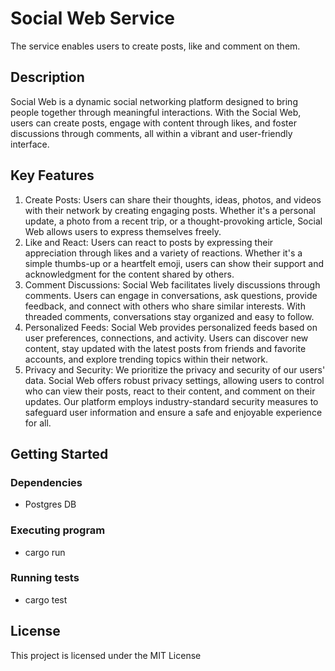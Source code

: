 # Social Web Service

The service enables users to create posts, like and comment on them.

## Description

Social Web is a dynamic social networking platform designed to bring people together through meaningful interactions. With the Social Web, users can create posts, engage with content through likes, and foster discussions through comments, all within a vibrant and user-friendly interface.

## Key Features

1. Create Posts: Users can share their thoughts, ideas, photos, and videos with their network by creating engaging posts. Whether it's a personal update, a photo from a recent trip, or a thought-provoking article, Social Web allows users to express themselves freely.
2. Like and React: Users can react to posts by expressing their appreciation through likes and a variety of reactions. Whether it's a simple thumbs-up or a heartfelt emoji, users can show their support and acknowledgment for the content shared by others.
3. Comment Discussions: Social Web facilitates lively discussions through comments. Users can engage in conversations, ask questions, provide feedback, and connect with others who share similar interests. With threaded comments, conversations stay organized and easy to follow.
4. Personalized Feeds: Social Web provides personalized feeds based on user preferences, connections, and activity. Users can discover new content, stay updated with the latest posts from friends and favorite accounts, and explore trending topics within their network.
5. Privacy and Security: We prioritize the privacy and security of our users' data. Social Web offers robust privacy settings, allowing users to control who can view their posts, react to their content, and comment on their updates. Our platform employs industry-standard security measures to safeguard user information and ensure a safe and enjoyable experience for all.

## Getting Started

### Dependencies

- Postgres DB

### Executing program

- cargo run

### Running tests

- cargo test

## License

This project is licensed under the MIT License
